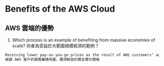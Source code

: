 # Benefits of the AWS Cloud
## AWS 雲端的優勢 

1. Which process is an example of benefiting from massive economies of scale? 何者為受益於大範圍規模經濟的範例？
```bash
Receiving lower pay-as-you-go prices as the result of AWS customers’ aggregated usage of services
根據 AWS 客戶的服務彙總用量，獲得較低的實支實付價格
```